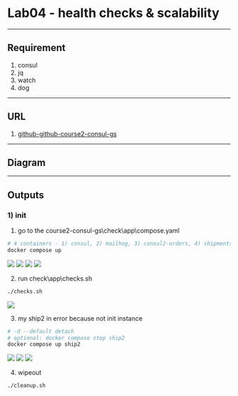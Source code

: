 # Lab04 - health checks & scalability

---

## Requirement
1. consul
2. jq
3. watch
4. dog

---

## URL
1. [github-github-course2-consul-gs](https://github.com/g0t4/course2-consul-gs)

---

## Diagram

---

## Outputs
### 1) init
1. go to the course2-consul-gs\check\app\compose.yaml
````ps1
# 4 containers - 1) consul, 2) mailhog, 3) consul2-orders, 4) shipments
docker compose up
````
[<img src="https://i.imgur.com/Ldr9foJ.png">](https://i.imgur.com/Ldr9foJ.png)
[<img src="https://i.imgur.com/TidCOul.png">](https://i.imgur.com/TidCOul.png)
[<img src="https://i.imgur.com/nUFEuvi.png">](https://i.imgur.com/nUFEuvi.png)
[<img src="https://i.imgur.com/uLbHfPA.png">](https://i.imgur.com/uLbHfPA.png)

2. run check\app\checks.sh
````zsh
./checks.sh
````
[<img src="https://i.imgur.com/PUmTVfz.png">](https://i.imgur.com/PUmTVfz.png)

3. my ship2 in error because not init instance
````zsh
# -d --default detach
# optional: docker compose stop ship2
docker compose up ship2
````
[<img src="https://i.imgur.com/jRhluBf.png">](https://i.imgur.com/jRhluBf.png)
[<img src="https://i.imgur.com/CUWrpLK.png">](https://i.imgur.com/CUWrpLK.png)
[<img src="https://i.imgur.com/RzAxnjv.png">](https://i.imgur.com/RzAxnjv.png)


4. wipeout
````zsh
./cleanup.sh
````
